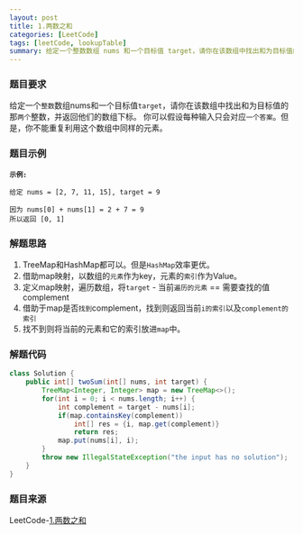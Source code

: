 ```yaml
---
layout: post
title: 1.两数之和
categories: [LeetCode]
tags: [leetCode, lookupTable]
summary: 给定一个整数数组 nums 和一个目标值 target，请你在该数组中找出和为目标值的那 两个 整数，并返回他们的数组下标。
---
```


### 题目要求
给定一个`整数`数组nums和一个目标值`target`，请你在该数组中找出和为目标值的那`两个`整数，并返回他们的数组下标。 
你可以假设每种输入只会对应`一个答案`。但是，你不能重复利用这个数组中同样的元素。


### 题目示例
**`示例:`** 
```
给定 nums = [2, 7, 11, 15], target = 9

因为 nums[0] + nums[1] = 2 + 7 = 9
所以返回 [0, 1]
```

### 解题思路
1. TreeMap和HashMap都可以。但是`HashMap`效率更优。
1. 借助map映射，以数组的`元素`作为key，元素的`索引`作为Value。
1. 定义map映射，遍历数组，将`target` - 当前`遍历的元素` == 需要查找的值complement
1. 借助于map是否`找到`complement，找到则返回当前`i的索引`以及`complement的索引`
1. 找不到则将当前的元素和它的索引放进`map`中。

### 解题代码
```java
class Solution {
    public int[] twoSum(int[] nums, int target) {
        TreeMap<Integer, Integer> map = new TreeMap<>();
        for(int i = 0; i < nums.length; i++) {
            int complement = target - nums[i];
            if(map.containsKey(complement))
                int[] res = {i, map.get(complement)}
                return res;
            map.put(nums[i], i);
        }
        throw new IllegalStateException("the input has no solution");
    }
}
```

### 题目来源
LeetCode-[1.两数之和](https://leetcode-cn.com/problems/two-sum/)
